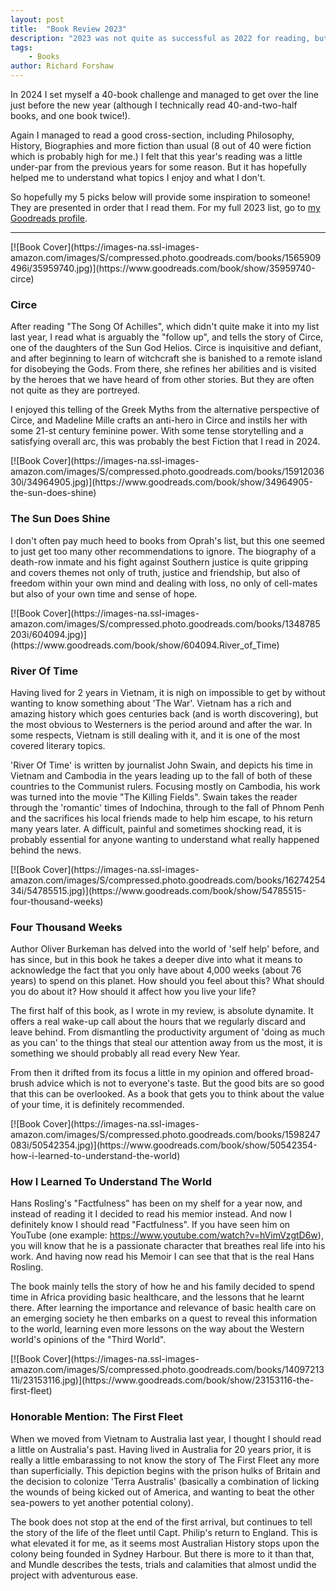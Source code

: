 ```yaml
---
layout: post
title:  "Book Review 2023"
description: "2023 was not quite as successful as 2022 for reading, but I still came across a few that I learned a lot from or would recommend to others. Here are my favourites for the year."
tags:
    - Books
author: Richard Forshaw
---
```


In 2024 I set myself a 40-book challenge and managed to get over the line just before the new year (although I technically read 40-and-two-half books, and one book twice!).

Again I managed to read a good cross-section, including Philosophy, History, Biographies and more fiction than usual (8 out of 40 were fiction which is probably high for me.) I felt that this year's reading was a little under-par from the previous years for some reason. But it has hopefully helped me to understand what topics I enjoy and what I don't.

So hopefully my 5 picks below will provide some inspiration to someone! They are presented in order that I read them. For my full 2023 list, go to [my Goodreads profile](https://www.goodreads.com/user/show/123987656-richard-f).


-----
<span class="book-cover">
[![Book Cover](https://images-na.ssl-images-amazon.com/images/S/compressed.photo.goodreads.com/books/1565909496i/35959740.jpg)](https://www.goodreads.com/book/show/35959740-circe)
</span>

### Circe

After reading "The Song Of Achilles", which didn't quite make it into my list last year, I read what is arguably the "follow up", and tells the story of Circe, one of the daughters of the Sun God Helios. Circe is inquisitive and defiant, and after beginning to learn of witchcraft she is banished to a remote island for disobeying the Gods. From there, she refines her abilities and is visited by the heroes that we have heard of from other stories. But they are often not quite as they are portreyed.

I enjoyed this telling of the Greek Myths from the alternative perspective of Circe, and Madeline Mille crafts an anti-hero in Circe and instils her with some 21-st century feminine power. With some tense storytelling and a satisfying overall arc, this was probably the best Fiction that I read in 2024.

<span class="book-cover">
[![Book Cover](https://images-na.ssl-images-amazon.com/images/S/compressed.photo.goodreads.com/books/1591203630i/34964905.jpg)](https://www.goodreads.com/book/show/34964905-the-sun-does-shine)
</span>

### The Sun Does Shine

I don't often pay much heed to books from Oprah's list, but this one seemed to just get too many other recommendations to ignore. The biography of a death-row inmate and his fight against Southern justice is quite gripping and covers themes not only of truth, justice and friendship, but also of freedom within your own mind and dealing with loss, no only of cell-mates but also of your own time and sense of hope.


<span class="book-cover">
[![Book Cover](https://images-na.ssl-images-amazon.com/images/S/compressed.photo.goodreads.com/books/1348785203i/604094.jpg)](https://www.goodreads.com/book/show/604094.River_of_Time)
</span>

### River Of Time

Having lived for 2 years in Vietnam, it is nigh on impossible to get by without wanting to know something about 'The War'. Vietnam has a rich and amazing history which goes centuries back (and is worth discovering), but the most obvious to Westerners is the period around and after the war. In some respects, Vietnam is still dealing with it, and it is one of the most covered literary topics.

'River Of Time' is written by journalist John Swain, and depicts his time in Vietnam and Cambodia in the years leading up to the fall of both of these countries to the Communist rulers. Focusing mostly on Cambodia, his work was turned into the movie "The Killing Fields". Swain takes the reader through the 'romantic' times of Indochina, through to the fall of Phnom Penh and the sacrifices his local friends made to help him escape, to his return many years later. A difficult, painful and sometimes shocking read, it is probably essential for anyone wanting to understand what really happened behind the news.

<span class="book-cover">
[![Book Cover](https://images-na.ssl-images-amazon.com/images/S/compressed.photo.goodreads.com/books/1627425434i/54785515.jpg)](https://www.goodreads.com/book/show/54785515-four-thousand-weeks)
</span>

### Four Thousand Weeks

Author Oliver Burkeman has delved into the world of 'self help' before, and has since, but in this book he takes a deeper dive into what it means to acknowledge the fact that you only have about 4,000 weeks (about 76 years) to spend on this planet. How should you feel about this? What should you do about it? How should it affect how you live your life?

The first half of this book, as I wrote in my review, is absolute dynamite. It offers a real wake-up call about the hours that we regularly discard and leave behind. From dismantling the productivity argument of 'doing as much as you can' to the things that steal our attention away from us the most, it is something we should probably all read every New Year.

From then it drifted from its focus a little in my opinion and offered broad-brush advice which is not to everyone's taste. But the good bits are so good that this can be overlooked. As a book that gets you to think about the value of your time, it is definitely recommended.

<span class="book-cover">
[![Book Cover](https://images-na.ssl-images-amazon.com/images/S/compressed.photo.goodreads.com/books/1598247083i/50542354.jpg)](https://www.goodreads.com/book/show/50542354-how-i-learned-to-understand-the-world)
</span>

### How I Learned To Understand The World

Hans Rosling's "Factfulness" has been on my shelf for a year now, and instead of reading it I decided to read his memior instead. And now I definitely know I should read "Factfulness". If you have seen him on YouTube (one example: https://www.youtube.com/watch?v=hVimVzgtD6w), you will know that he is a passionate character that breathes real life into his work. And having now read his Memoir I can see that that is the real Hans Rosling.

The book mainly tells the story of how he and his family decided to spend time in Africa providing basic healthcare, and the lessons that he learnt there. After learning the importance and relevance of basic health care on an emerging society he then embarks on a quest to reveal this information to the world, learning even more lessons on the way about the Western world's opinions of the "Third World".

<span class="book-cover">
[![Book Cover](https://images-na.ssl-images-amazon.com/images/S/compressed.photo.goodreads.com/books/1409721311i/23153116.jpg)](https://www.goodreads.com/book/show/23153116-the-first-fleet)
</span>

### Honorable Mention: The First Fleet

When we moved from Vietnam to Australia last year, I thought I should read a little on Australia's past. Having lived in Australia for 20 years prior, it is really a little embarassing to not know the story of The First Fleet any more than superficially. This depiction begins with the prison hulks of Britain and the decision to colonize 'Terra Australis' (basically a combination of licking the wounds of being kicked out of America, and wanting to beat the other sea-powers to yet another potential colony).

The book does not stop at the end of the first arrival, but continues to tell the story of the life of the fleet until Capt. Philip's return to England. This is what elevated it for me, as it seems most Australian History stops upon the colony being founded in Sydney Harbour. But there is more to it than that, and Mundle describes the tests, trials and calamities that almost undid the project with adventurous ease.
